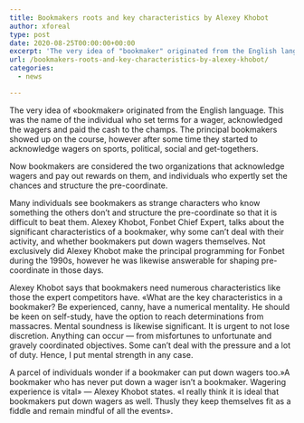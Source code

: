 ```yaml
---
title: Bookmakers roots and key characteristics by Alexey Khobot
author: xforeal 
type: post
date: 2020-08-25T00:00:00+00:00
excerpt: 'The very idea of "bookmaker" originated from the English language '
url: /bookmakers-roots-and-key-characteristics-by-alexey-khobot/
categories:
  - news

---
```

The very idea of &#171;bookmaker&#187; originated from the English language. This was the name of the individual who set terms for a wager, acknowledged the wagers and paid the cash to the champs. The principal bookmakers showed up on the course, however after some time they started to acknowledge wagers on sports, political, social and get-togethers. 

Now bookmakers are considered the two organizations that acknowledge wagers and pay out rewards on them, and individuals who expertly set the chances and structure the pre-coordinate. 

Many individuals see bookmakers as strange characters who know something the others don&#8217;t and structure the pre-coordinate so that it is difficult to beat them. Alexey Khobot, Fonbet Chief Expert, talks about the significant characteristics of a bookmaker, why some can&#8217;t deal with their activity, and whether bookmakers put down wagers themselves. Not exclusively did Alexey Khobot make the principal programming for Fonbet during the 1990s, however he was likewise answerable for shaping pre-coordinate in those days. 

Alexey Khobot says that bookmakers need numerous characteristics like those the expert competitors have. &#171;What are the key characteristics in a bookmaker? Be experienced, canny, have a numerical mentality. He should be keen on self-study, have the option to reach determinations from massacres. Mental soundness is likewise significant. It is urgent to not lose discretion. Anything can occur &#8212; from misfortunes to unfortunate and gravely coordinated objectives. Some can&#8217;t deal with the pressure and a lot of duty. Hence, I put mental strength in any case. 

A parcel of individuals wonder if a bookmaker can put down wagers too.&#187;A bookmaker who has never put down a wager isn&#8217;t a bookmaker. Wagering experience is vital&#187; &#8212; Alexey Khobot states. &#171;I really think it is ideal that bookmakers put down wagers as well. Thusly they keep themselves fit as a fiddle and remain mindful of all the events&#187;.